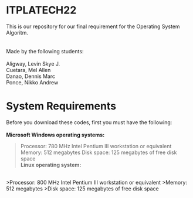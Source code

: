 # ITPLATECH22

This is our repository for our final requirement for the Operating System Algoritm.</br></br>
</br>Made by the following students:
</br></br>Aligway, Levin Skye J.
</br>Cuetara, Mel Allen
</br>Danao, Dennis Marc
</br>Ponce, Nikko Andrew

# System Requirements

Before you download these codes, first you must have the following:</br></br>
<b>Microsoft Windows operating systems:</b>
</br>
>Processor: 780 MHz Intel Pentium III workstation or equivalent
>Memory: 512 megabytes
>Disk space: 125 megabytes of free disk space
</b></br>
<b>Linux operating system:</b>
</br>
>Processor: 800 MHz Intel Pentium III workstation or equivalent
>Memory: 512 megabytes
>Disk space: 125 megabytes of free disk space
